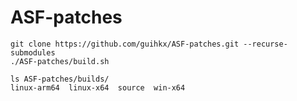 # ASF-patches

```
git clone https://github.com/guihkx/ASF-patches.git --recurse-submodules
./ASF-patches/build.sh
```

```
ls ASF-patches/builds/
linux-arm64  linux-x64  source  win-x64
```
